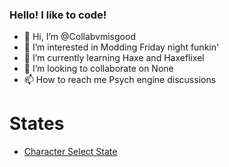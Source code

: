 ### Hello! I like to code!


- 👋 Hi, I’m @Collabvmisgood
- 👀 I’m interested in Modding Friday night funkin'
- 🌱 I’m currently learning Haxe and Haxeflixel
- 💞️ I’m looking to collaborate on None
- 📫 How to reach me Psych engine discussions
# States

- [Character Select State](https://github.com/Collabvmisgood/Character-Select-State)


<!---
Collabvmisgood/Collabvmisgood is a ✨ special ✨ repository because its `README.md` (this file) appears on your GitHub profile.
You can click the Preview link to take a look at your changes.
--->
